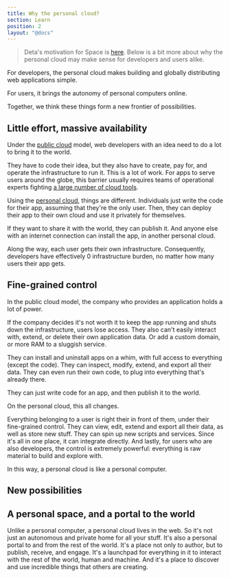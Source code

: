 ```yaml
---
title: Why the personal cloud?
section: Learn
position: 2
layout: "@docs"
---
```


> Deta's motivation for Space is [here](https://deta.space/motivation/). Below is a bit more about why the personal cloud may make sense for developers and users alike.

For developers, the personal cloud makes building and globally distributing web applications simple. 

For users, it brings the autonomy of personal computers online.

Together, we think these things form a new frontier of possibilities.

## Little effort, massive availability

Under the [public cloud](/en/introduction/personal-cloud#the-public-cloud) model, web developers with an idea need to do a lot to bring it to the world.

They have to code their idea, but they also have to create, pay for, and operate the infrastructure to run it. This is a lot of work. For apps to serve users around the globe, this barrier usually requires teams of operational experts fighting [a large number of cloud tools](https://landscape.cncf.io/).

Using the [personal cloud](/en/introduction/personal-cloud#the-personal-cloud), things are different. Individuals just write the code for their app, assuming that they're the only user. Then, they can deploy their app to their own cloud and use it privately for themselves.

If they want to share it with the world, they can publish it. And anyone else with an internet connection can install the app, in another personal cloud.

Along the way, each user gets their own infrastructure. Consequently, developers have effectively 0 infrastructure burden, no matter how many users their app gets. 

## Fine-grained control

In the public cloud model, the company who provides an application holds a lot of power.

If the company decides it's not worth it to keep the app running and shuts down the infrastructure, users lose access. They also can't easily interact with, extend, or delete their own application data. Or add a custom domain, or more RAM to a sluggish service.

They can install and uninstall apps on a whim, with full access to everything (except the code). They can inspect, modify, extend, and export all their data. They can even run their own code, to plug into everything that's already there.

They can just write code for an app, and then publish it to the world. 

On the personal cloud, this all changes. 

Everything belonging to a user is right their in front of them, under their fine-grained control. They can view, edit, extend and export all their data, as well as store new stuff. They can spin up new scripts and services. Since it's all in one place, it can integrate directly. And lastly, for users who are also developers, the control is extremely powerful: everything is raw material to build and explore with.

In this way, a personal cloud is like a personal computer.

## New possibilities

## A personal space, and a portal to the world

Unlike a personal computer, a personal cloud lives in the web. So it's not just an autonomous and private home for all your stuff. It's also a personal portal to and from the rest of the world. It's a place not only to author, but to publish, receive, and engage. It's a launchpad for everything in it to interact with the rest of the world, human and machine. And it's a place to discover and use incredible things that others are creating.